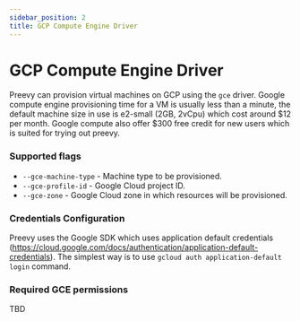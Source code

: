 ```yaml
---
sidebar_position: 2
title: GCP Compute Engine Driver
---
```


# GCP Compute Engine Driver

Preevy can provision virtual machines on GCP using the `gce` driver.
Google compute engine provisioning time for a VM is usually less than a minute, the default machine size in use is e2-small (2GB, 2vCpu) which cost around $12 per month.
Google compute also offer $300 free credit for new users which is suited for trying out preevy.

### Supported flags
- `--gce-machine-type` - Machine type to be provisioned.
- `--gce-profile-id` - Google Cloud project ID.
- `--gce-zone` - Google Cloud zone in which resources will be provisioned.

### Credentials Configuration
Preevy uses the Google SDK which uses application default credentials (https://cloud.google.com/docs/authentication/application-default-credentials).
The simplest way is to use `gcloud auth application-default login` command.

### Required GCE permissions

TBD
